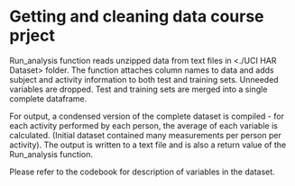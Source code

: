 Getting and cleaning data course prject
=======

Run_analysis function reads unzipped data from text files in <./UCI HAR Dataset> folder.
The function attaches column names to data and adds subject and activity information to 
both test and training sets. Unneeded variables are dropped.
Test and training sets are merged into a single complete dataframe. 

For output, a condensed version of the complete dataset is compiled - for each activity 
performed by each person, the average of each variable is calculated. 
(Initial dataset contained many measurements per person per activity).
The output is written to a text file and is also a return value of the Run_analysis function.

Please refer to the codebook for description of variables in the dataset.

